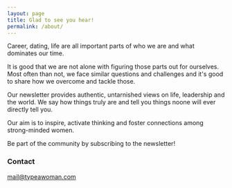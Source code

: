```yaml
---
layout: page
title: Glad to see you hear!
permalink: /about/
---
```


Career, dating, life are all important parts of who we are and what dominates our time. 

It is good that we are not alone with figuring those parts out for ourselves. Most often than not, we face similar questions and challenges and it's good to share how we overcome and tackle those.

Our newsletter provides authentic, untarnished views on life, leadership and the world. We say how things truly are and tell you things noone will ever directly tell you.

Our aim is to inspire, activate thinking and foster connections among strong-minded women.

Be part of the community by subscribing to the newsletter!

### Contact 

[mail@typeawoman.com](mailto:mail@typeawoman.com)
